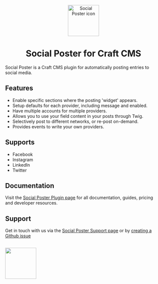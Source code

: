 <p align="center"><img src="https://verbb.imgix.net/plugins/social-poster/social-poster-icon.svg" width="100" height="100" alt="Social Poster icon"></p>
<h1 align="center">Social Poster for Craft CMS</h1>

Social Poster is a Craft CMS plugin for automatically posting entries to social media.

## Features
- Enable specific sections where the posting 'widget' appears.
- Setup defaults for each provider, including message and enabled.
- Have multiple accounts for multiple providers.
- Allows you to use your field content in your posts through Twig.
- Selectively post to different networks, or re-post on-demand.
- Provides events to write your own providers.

## Supports
- Facebook
- Instagram
- LinkedIn
- Twitter

## Documentation
Visit the [Social Poster Plugin page](https://verbb.io/craft-plugins/social-poster) for all documentation, guides, pricing and developer resources.

## Support
Get in touch with us via the [Social Poster Support page](https://verbb.io/craft-plugins/social-poster/support) or by [creating a Github issue](https://github.com/verbb/social-poster/issues)

<h2></h2>

<a href="https://verbb.io" target="_blank">
    <img width="100" src="https://verbb.io/assets/img/verbb-pill.svg">
</a>

